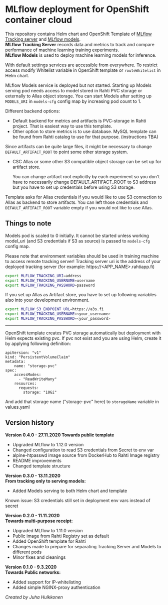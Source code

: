 # MLflow deployment for OpenShift container cloud

This repository contains Helm chart and OpenShift Template of [MLflow Tracking server](https://mlflow.org/docs/latest/tracking.html) and [MLflow models](https://mlflow.org/docs/latest/models.html).  
**MLflow Tracking Server** records data and metrics to track and compare performance of machine learning training experiments.  
**MLflow Models** is used to deploy machine learning models for inference.  

With default settings services are accessible from everywhere. To restrict access modify Whitelist variable
in OpenShift template or `routeWhitelist` in Helm chart.  

MLflow Models service is deployed but not started. Starting up Models serving pod needs access to model stored in Rahti PVC storage or externally to Allas object storage.
You can start Models after setting up
`MODELS_URI` in `models-cfg` config map by increasing pod count to 1. 

Different backend options:
- Default backend for metrics and artifacts is PVC-storage in Rahti project. That is easiest way to use this template.
- Other option to store metrics is to use database. MySQL template can be found from Rahti catalog to use for that purpose. (instructions TBA) 

Since artifacts can be quite large files, it might be necessary to change `DEFAULT_ARTIFACT_ROOT` to point some other storage system.
- CSC Allas or some other S3 compatible object storage can be set up for artifact store.


    You can change artifact root explicitly by each experiment so you don't have to necessarily change DEFAULT_ARTIFACT_ROOT 
    to S3 address but you have to set up credentials before using S3 storage.

Template asks for Allas credentials if you would like to use S3 connection to Allas as backend to store artifacts. You can left those credentials and 
`DEFAULT_ARTIFACT_ROOT` variable empty if you would not like to use Allas. 

## Things to note

Models pod is scaled to 0 initially. It cannot be started unless working model_uri (and S3 credentials if S3 as source) 
is passed to `models-cfg` config map.

Please note that environment variables should be used in training machine to access remote tracking server!
Tracking server uri is the address of your deployed tracking server (for example: https://<APP_NAME>.rahtiapp.fi)
```bash
export MLFLOW_TRACKING_URI=address
export MLFLOW_TRACKING_USERNAME=username
export MLFLOW_TRACKING_PASSWORD=password
```

If you set up Allas as Artifact store, you have to set up following variables also into your development environment.

```bash
export MLFLOW_S3_ENDPOINT_URL=https://a3s.fi
export MLFLOW_TRACKING_USERNAME=<your_username>
export MLFLOW_TRACKING_PASSWORD=<your_password>
```

---
OpenShift template creates PVC storage automatically but deployment with Helm expects existing pvc.
If pvc not exist and you are using Helm, create it by applying following definition:

```
apiVersion: "v1"
kind: "PersistentVolumeClaim"
metadata:
    name: "storage-pvc"
spec:
    accessModes:
      - "ReadWriteMany"
    resources:
      requests:
        storage: "10Gi"
``` 
And add that storage name ("storage-pvc" here) to `storageName` variable in values.yaml

## Version history

**Version 0.4.0 - 27.11.2020
Towards public template**
- Upgraded MLflow to 1.12.0 version
- Changed configuration to read S3 credentials from Secret to env var 
- alpine-htpasswd image source from DockerHub to Rahti Image registry
- README improvements
- Changed template structure

**Version 0.3.0 - 13.11.2020  
From tracking only to serving models:**
- Added Models serving to both Helm chart and template

Known issue: S3 credentials still set in deployment env vars instead of secret

**Version 0.2.0 - 11.11.2020  
Towards multi-purpose receipt:**
- Upgraded MLflow to 1.11.0 version
- Public image from Rahti Registry set as default
- Added OpenShift template for Rahti
- Changes made to prepare for separating Tracking Server and Models to different pods
- Minor fixes and cleanings

**Version 0.1.0 - 9.3.2020  
Towards Public networks:**
- Added support for IP-whitelisting
- Added simple NGINX-proxy authentication


*Created by Juha Hulkkonen*

